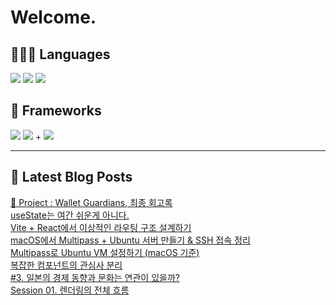 # Welcome.

## 🧑🏻‍💻 Languages

<p>
    <img src="https://img.shields.io/badge/TypeScript-3178C6?style=flat-square&logo=TypeScript&logoColor=white"/> 
  <img src="https://img.shields.io/badge/JavaScript-F7DF1E?style=flat-square&logo=JavaScript&logoColor=white"/> 
  <img src="https://img.shields.io/badge/Java-5382A1?style=flat-square&logo=openjdk&logoColor=white"/>
</p>

## 📘 Frameworks 

<p>
  <img src="https://img.shields.io/badge/React-61DAFB?style=flat-square&logo=React&logoColor=black"/>
  <img src="https://img.shields.io/badge/Vue.js-4FC08D?style=flat-square&logo=Vue.js&logoColor=white"/>
+ <img src="https://img.shields.io/badge/Next.js-000000?style=flat-square&logo=Next.js&logoColor=white"/>
</p>




---


## 📕 Latest Blog Posts

<a href="https://wonbin109.tistory.com/111">📌 Project : Wallet Guardians, 최종 회고록</a></br><a href=https://wonbin109.tistory.com/128>useState는 여간 쉬운게 아니다.</a></br><a href=https://wonbin109.tistory.com/127>Vite + React에서 이상적인 라우팅 구조 설계하기</a></br><a href=https://wonbin109.tistory.com/126>  macOS에서 Multipass + Ubuntu 서버 만들기 &amp; SSH 접속 정리</a></br><a href=https://wonbin109.tistory.com/125>  Multipass로 Ubuntu VM 설정하기 (macOS 기준)</a></br><a href=https://wonbin109.tistory.com/124>복잡한 컴포넌트의 관심사 분리</a></br><a href=https://wonbin109.tistory.com/123>  #3. 일본의 경제 동향과 문화는 연관이 있을까?</a></br><a href=https://wonbin109.tistory.com/122>Session 01. 렌더링의 전체 흐름</a></br>